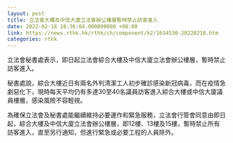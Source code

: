 ```yaml
---
layout: post
title: 立法會大樓及中信大廈立法會辦公樓層暫時禁止訪客進入
date: 2022-02-18 18:36:04.000000000 +08:00
link: https://news.rthk.hk/rthk/ch/component/k2/1634530-20220218.htm
categories: rthk
---
```


立法會秘書處表示，即日起立法會綜合大樓及中信大廈立法會辦公樓層，暫時禁止訪客進入。

秘書處說，綜合大樓近日有兩名外判清潔工人初步確診感染新冠病毒，而在疫情急劇惡化下，現時每天平均仍有多達30至40名議員訪客進入綜合大樓或中信大廈議員樓層，感染風險不容輕視。

為確保立法會及秘書處能繼續維持必要運作和緊急服務，立法會行管會同意由即日起，綜合大樓及中信大廈立法會辦公樓層，即12樓、13樓及15樓，暫時禁止所有訪客進入，直至另行通知，但進行緊急或必要工程的人員除外。
